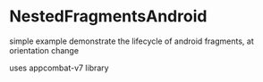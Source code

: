 # NestedFragmentsAndroid
simple example demonstrate the lifecycle of android fragments, at orientation change


uses appcombat-v7 library
